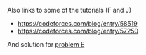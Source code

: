Also links to some of the tutorials (F and J)
- https://codeforces.com/blog/entry/58519
- https://codeforces.com/blog/entry/57250

And solution for [problem E](./black_white_spanning_tree_nb.cpp)
